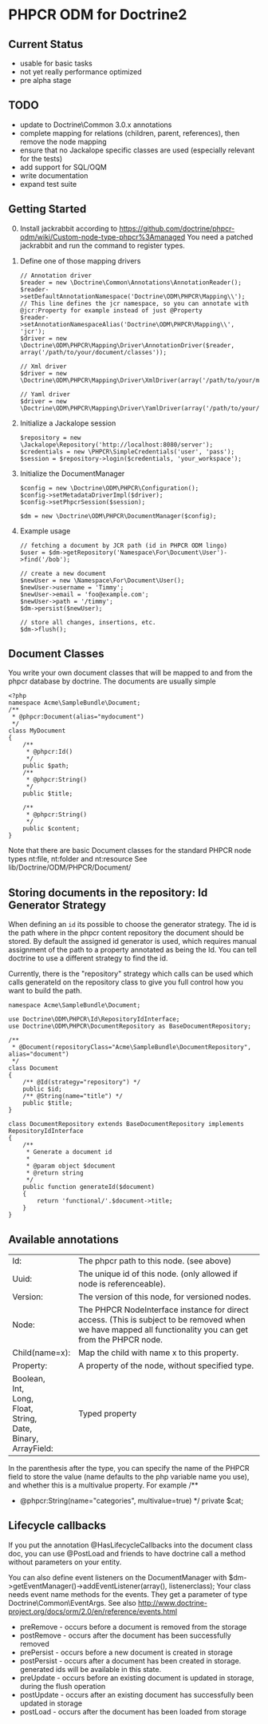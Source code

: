 PHPCR ODM for Doctrine2
=======================

Current Status
--------------

* usable for basic tasks
* not yet really performance optimized
* pre alpha stage

TODO
----

* update to Doctrine\Common 3.0.x annotations
* complete mapping for relations (children, parent, references), then remove the node mapping
* ensure that no Jackalope specific classes are used (especially relevant for the tests)
* add support for SQL/OQM
* write documentation
* expand test suite

Getting Started
---------------

 0. Install jackrabbit according to https://github.com/doctrine/phpcr-odm/wiki/Custom-node-type-phpcr%3Amanaged
        You need a patched jackrabbit and run the command to register types.

 1. Define one of those mapping drivers

        // Annotation driver
        $reader = new \Doctrine\Common\Annotations\AnnotationReader();
        $reader->setDefaultAnnotationNamespace('Doctrine\ODM\PHPCR\Mapping\\');
        // This line defines the jcr namespace, so you can annotate with @jcr:Property for example instead of just @Property
        $reader->setAnnotationNamespaceAlias('Doctrine\ODM\PHPCR\Mapping\\', 'jcr');
        $driver = new \Doctrine\ODM\PHPCR\Mapping\Driver\AnnotationDriver($reader, array('/path/to/your/document/classes'));

        // Xml driver
        $driver = new \Doctrine\ODM\PHPCR\Mapping\Driver\XmlDriver(array('/path/to/your/mapping/files'));

        // Yaml driver
        $driver = new \Doctrine\ODM\PHPCR\Mapping\Driver\YamlDriver(array('/path/to/your/mapping/files'));

 2. Initialize a Jackalope session

        $repository = new \Jackalope\Repository('http://localhost:8080/server');
        $credentials = new \PHPCR\SimpleCredentials('user', 'pass');
        $session = $repository->login($credentials, 'your_workspace');

 3. Initialize the DocumentManager

        $config = new \Doctrine\ODM\PHPCR\Configuration();
        $config->setMetadataDriverImpl($driver);
        $config->setPhpcrSession($session);

        $dm = new \Doctrine\ODM\PHPCR\DocumentManager($config);

 4. Example usage

        // fetching a document by JCR path (id in PHPCR ODM lingo)
        $user = $dm->getRepository('Namespace\For\Document\User')->find('/bob');

        // create a new document
        $newUser = new \Namespace\For\Document\User();
        $newUser->username = 'Timmy';
        $newUser->email = 'foo@example.com';
        $newUser->path = '/timmy';
        $dm->persist($newUser);

        // store all changes, insertions, etc.
        $dm->flush();


Document Classes
----------------

You write your own document classes that will be mapped to and from the phpcr database by doctrine. The documents are usually simple

    <?php
    namespace Acme\SampleBundle\Document;
    /**
     * @phpcr:Document(alias="mydocument")
     */
    class MyDocument
    {
        /**
         * @phpcr:Id()
         */
        public $path;
        /**
         * @phpcr:String()
         */
        public $title;

        /**
         * @phpcr:String()
         */
        public $content;
    }

Note that there are basic Document classes for the standard PHPCR node types nt:file, nt:folder and nt:resource
See lib/Doctrine/ODM/PHPCR/Document/

Storing documents in the repository: Id Generator Strategy
----------------------------------------------------------

When defining an ``id`` its possible to choose the generator strategy. The id
is the path where in the phpcr content repository the document should be stored.
By default the assigned id generator is used, which requires manual assignment
of the path to a property annotated as being the Id.
You can tell doctrine to use a different strategy to find the id.

Currently, there is the "repository" strategy which calls can be used which
calls generateId on the repository class to give you full control how you want
to build the path.

    namespace Acme\SampleBundle\Document;

    use Doctrine\ODM\PHPCR\Id\RepositoryIdInterface;
    use Doctrine\ODM\PHPCR\DocumentRepository as BaseDocumentRepository;

    /**
     * @Document(repositoryClass="Acme\SampleBundle\DocumentRepository", alias="document")
     */
    class Document
    {
        /** @Id(strategy="repository") */
        public $id;
        /** @String(name="title") */
        public $title;
    }

    class DocumentRepository extends BaseDocumentRepository implements RepositoryIdInterface
    {
        /**
         * Generate a document id
         *
         * @param object $document
         * @return string
         */
        public function generateId($document)
        {
            return 'functional/'.$document->title;
        }
    }

Available annotations
---------------------

<table>
<tr><td> Id:            </td><td>The phpcr path to this node. (see above)</td></tr>
<tr><td> Uuid:          </td><td>The unique id of this node. (only allowed if node is referenceable). </td></tr>
<tr><td> Version:       </td><td>The version of this node, for versioned nodes. </td></tr>
<tr><td> Node:          </td><td>The PHPCR NodeInterface instance for direct access. (This is subject to be removed when we have mapped all functionality you can get from the PHPCR node. </td></tr>
<tr><td> Child(name=x): </td><td>Map the child with name x to this property. </td></tr>
<tr><td> Property:      </td><td>A property of the node, without specified type. </td></tr>
<tr><td> Boolean,    <br />
         Int,        <br />
         Long,       <br />
         Float,      <br />
         String,     <br />
         Date,       <br />
         Binary,     <br />
         ArrayField: </td><td>Typed property</td></tr>
</table>

In the parenthesis after the type, you can specify the name of the PHPCR field
to store the value (name defaults to the php variable name you use), and whether
this is a multivalue property. For example
/**
 * @phpcr:String(name="categories", multivalue=true)
 */
private $cat;

Lifecycle callbacks
-------------------

If you put the annotation @HasLifecycleCallbacks into the document class doc,
you can use @PostLoad and friends to have doctrine call a method without
parameters on your entity.

You can also define event listeners on the DocumentManager with
$dm->getEventManager()->addEventListener(array(<events>), listenerclass);
Your class needs event name methods for the events. They get a parameter of type
Doctrine\Common\EventArgs.
See also http://www.doctrine-project.org/docs/orm/2.0/en/reference/events.html

 * preRemove - occurs before a document is removed from the storage
 * postRemove - occurs after the document has been successfully removed
 * prePersist - occurs before a new document is created in storage
 * postPersist - occurs after a document has been created in storage. generated ids will be available in this state.
 * preUpdate - occurs before an existing document is updated in storage, during the flush operation
 * postUpdate - occurs after an existing document has successfully been updated in storage
 * postLoad - occurs after the document has been loaded from storage
